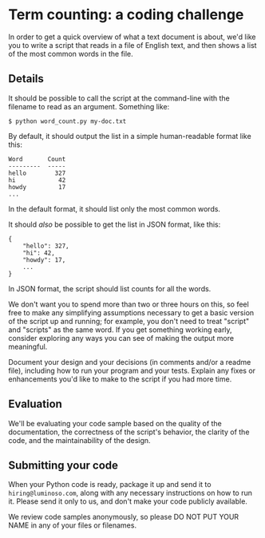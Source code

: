 Term counting: a coding challenge
=================================

In order to get a quick overview of what a text document is about, we'd like
you to write a script that reads in a file of English text, and then shows a
list of the most common words in the file.

Details
-------

It should be possible to call the script at the command-line with the filename
to read as an argument. Something like:
```
$ python word_count.py my-doc.txt
```

By default, it should output the list in a simple human-readable format like
this:
```
Word       Count
---------  -----
hello        327
hi            42
howdy         17
...
```

In the default format, it should list only the most common words.

It should _also_ be possible to get the list in JSON format, like this:
```
{
    "hello": 327,
    "hi": 42,
    "howdy": 17,
    ...
}
```

In JSON format, the script should list counts for all the words.

We don't want you to spend more than two or three hours on this, so feel free
to make any simplifying assumptions necessary to get a basic version of the
script up and running; for example, you don't need to treat "script" and
"scripts" as the same word. If you get something working early, consider
exploring any ways you can see of making the output more meaningful.

Document your design and your decisions (in comments and/or a readme file),
including how to run your program and your tests. Explain any fixes or
enhancements you'd like to make to the script if you had more time.

Evaluation
----------

We'll be evaluating your code sample based on the quality of the documentation,
the correctness of the script's behavior, the clarity of the code, and the
maintainability of the design.

Submitting your code
--------------------

When your Python code is ready, package it up and send it to
`hiring@luminoso.com`, along with any necessary instructions on how to run it.
Please send it only to us, and don't make your code publicly available.

We review code samples anonymously, so please DO NOT PUT YOUR NAME in any of
your files or filenames.
